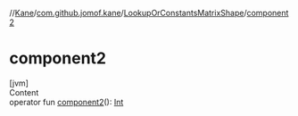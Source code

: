 //[Kane](../../index.md)/[com.github.jomof.kane](../index.md)/[LookupOrConstantsMatrixShape](index.md)/[component2](component2.md)



# component2  
[jvm]  
Content  
operator fun [component2](component2.md)(): [Int](https://kotlinlang.org/api/latest/jvm/stdlib/kotlin/-int/index.html)  



